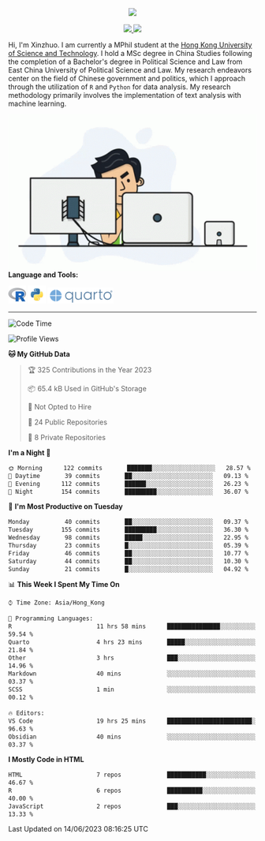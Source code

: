 <div align='center'>
<img src='https://readme-typing-svg.herokuapp.com?font=ubuntu&color=4d3900&center=true&lines=HKUST+Mphil+in+SOSC;Focus+on+China;Code+for+PoliSci'/>
</div>

<p align='center'>
 <a href='https://www.linkedin.com/in/xinzhuo-huang-5161011ba/' target='_blank'>
        <img src='https://img.shields.io/badge/linkedin%20-%230077B5.svg?&style=for-the-badge&logo=linkedin&logoColor=white'/>
    </a>
 <a href='https://twitter.com/HsinchoH' target='_blank'>
        <img src='https://img.shields.io/badge/Twitter-1DA1F2?style=for-the-badge&logo=twitter&logoColor=white'/>
    </a>
    </p>
    
Hi, I'm Xinzhuo. I am currently a MPhil student at the [Hong Kong University of Science and Technology](https://sosc.hkust.edu.hk/node/613). I hold a MSc degree in China Studies following the completion of a Bachelor's degree in Political Science and Law from East China University of Political Science and Law. My research endeavors center on the field of Chinese government and politics, which I approach through the utilization of `R` and `Python` for data analysis. My research methodology primarily involves the implementation of text analysis with machine learning.




<img align='right' src="https://github.com/xinzhuohkust/xinzhuohkust/blob/main/programmer.gif" width="590">



**Language and Tools:**  

<code><img height="36" src="https://raw.githubusercontent.com/github/explore/80688e429a7d4ef2fca1e82350fe8e3517d3494d/topics/r/r.png"></code>
<code><img height="36" src="https://raw.githubusercontent.com/github/explore/80688e429a7d4ef2fca1e82350fe8e3517d3494d/topics/python/python.png"></code>
<code><img height="32" src="https://github.com/quarto-dev/quarto-r/blob/main/man/figures/quarto.png"></code>

---
<!--START_SECTION:waka-->
![Code Time](http://img.shields.io/badge/Code%20Time-610%20hrs%2037%20mins-blue)

![Profile Views](http://img.shields.io/badge/Profile%20Views-6-blue)

**🐱 My GitHub Data** 

> 🏆 325 Contributions in the Year 2023
 > 
> 📦 65.4 kB Used in GitHub's Storage 
 > 
> 🚫 Not Opted to Hire
 > 
> 📜 24 Public Repositories 
 > 
> 🔑 8 Private Repositories  
 > 
**I'm a Night 🦉** 

```text
🌞 Morning      122 commits       ███████░░░░░░░░░░░░░░░░░░   28.57 % 
🌆 Daytime       39 commits       ██░░░░░░░░░░░░░░░░░░░░░░░   09.13 % 
🌃 Evening      112 commits       ██████░░░░░░░░░░░░░░░░░░░   26.23 % 
🌙 Night        154 commits       █████████░░░░░░░░░░░░░░░░   36.07 % 

```
📅 **I'm Most Productive on Tuesday** 

```text
Monday          40 commits       ██░░░░░░░░░░░░░░░░░░░░░░░   09.37 % 
Tuesday        155 commits       █████████░░░░░░░░░░░░░░░░   36.30 % 
Wednesday       98 commits       █████░░░░░░░░░░░░░░░░░░░░   22.95 % 
Thursday        23 commits       █░░░░░░░░░░░░░░░░░░░░░░░░   05.39 % 
Friday          46 commits       ██░░░░░░░░░░░░░░░░░░░░░░░   10.77 % 
Saturday        44 commits       ██░░░░░░░░░░░░░░░░░░░░░░░   10.30 % 
Sunday          21 commits       █░░░░░░░░░░░░░░░░░░░░░░░░   04.92 % 

```


📊 **This Week I Spent My Time On** 

```text
⌚︎ Time Zone: Asia/Hong_Kong

💬 Programming Languages: 
R                        11 hrs 58 mins      ███████████████░░░░░░░░░░   59.54 % 
Quarto                   4 hrs 23 mins       █████░░░░░░░░░░░░░░░░░░░░   21.84 % 
Other                    3 hrs               ███░░░░░░░░░░░░░░░░░░░░░░   14.96 % 
Markdown                 40 mins             ░░░░░░░░░░░░░░░░░░░░░░░░░   03.37 % 
SCSS                     1 min               ░░░░░░░░░░░░░░░░░░░░░░░░░   00.12 % 

🔥 Editors: 
VS Code                  19 hrs 25 mins      ████████████████████████░   96.63 % 
Obsidian                 40 mins             ░░░░░░░░░░░░░░░░░░░░░░░░░   03.37 % 

```

**I Mostly Code in HTML** 

```text
HTML                     7 repos             ███████████░░░░░░░░░░░░░░   46.67 % 
R                        6 repos             ██████████░░░░░░░░░░░░░░░   40.00 % 
JavaScript               2 repos             ███░░░░░░░░░░░░░░░░░░░░░░   13.33 % 

```



 Last Updated on 14/06/2023 08:16:25 UTC
<!--END_SECTION:waka-->
    
    
    
    
    
    
    
    
